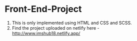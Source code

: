 # Front-End-Project
1. This is only implemented using HTML and CSS and SCSS.
2. Find the project uploaded on netlify here - http://www.imshub18.netlify.app/
